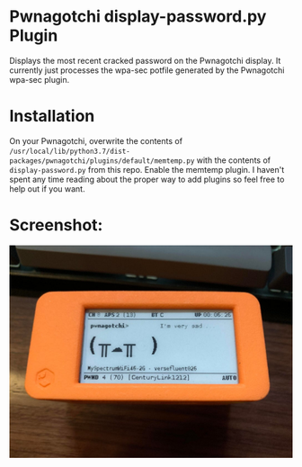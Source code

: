# Pwnagotchi display-password.py Plugin

Displays the most recent cracked password on the Pwnagotchi display. It currently just processes the wpa-sec potfile generated by the Pwnagotchi wpa-sec plugin.

# Installation

On your Pwnagotchi, overwrite the contents of `/usr/local/lib/python3.7/dist-packages/pwnagotchi/plugins/default/memtemp.py` with the contents of `display-password.py` from this repo. Enable the memtemp plugin. I haven't spent any time reading about the proper way to add plugins so feel free to help out if you want.

# Screenshot:

![display-password.py](/screenshot.jpg?raw=true "display-password.py")
